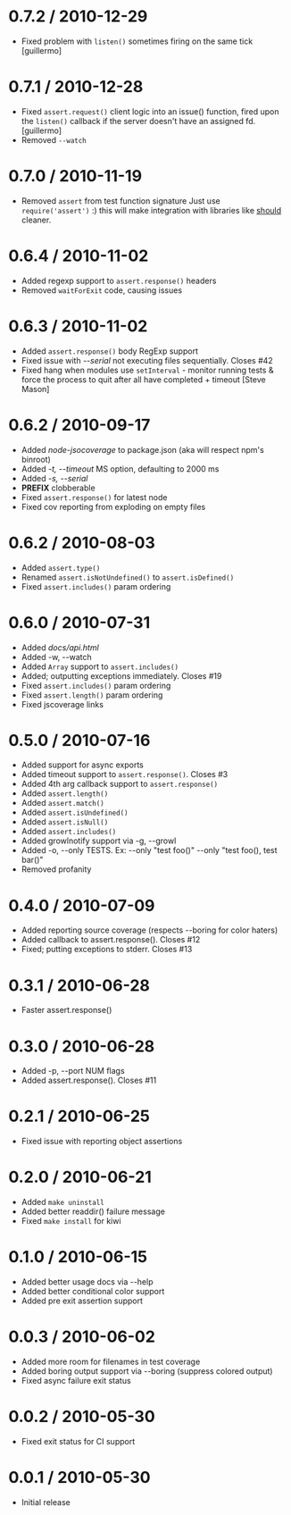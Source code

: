 
0.7.2 / 2010-12-29 
==================

  * Fixed problem with `listen()` sometimes firing on the same tick [guillermo]

0.7.1 / 2010-12-28 
==================

  * Fixed `assert.request()` client logic into an issue() function, fired upon the `listen()` callback if the server doesn't have an assigned fd. [guillermo]
  * Removed `--watch`

0.7.0 / 2010-11-19 
==================

  * Removed `assert` from test function signature
    Just use `require('assert')` :) this will make integration
    with libraries like [should](http://github.com/visionmedia/should) cleaner.

0.6.4 / 2010-11-02 
==================

  * Added regexp support to `assert.response()` headers
  * Removed `waitForExit` code, causing issues

0.6.3 / 2010-11-02 
==================

  * Added `assert.response()` body RegExp support
  * Fixed issue with _--serial_ not executing files sequentially. Closes #42
  * Fixed hang when modules use `setInterval` - monitor running tests & force the process to quit after all have completed + timeout [Steve Mason]

0.6.2 / 2010-09-17 
==================

  * Added _node-jsocoverage_ to package.json (aka will respect npm's binroot)
  * Added _-t, --timeout_ MS option, defaulting to 2000 ms
  * Added _-s, --serial_
  * __PREFIX__ clobberable
  * Fixed `assert.response()` for latest node
  * Fixed cov reporting from exploding on empty files

0.6.2 / 2010-08-03
==================

  * Added `assert.type()`
  * Renamed `assert.isNotUndefined()` to `assert.isDefined()`
  * Fixed `assert.includes()` param ordering

0.6.0 / 2010-07-31
==================

  * Added _docs/api.html_
  * Added -w, --watch
  * Added `Array` support to `assert.includes()`
  * Added; outputting exceptions immediately. Closes #19
  * Fixed `assert.includes()` param ordering
  * Fixed `assert.length()` param ordering
  * Fixed jscoverage links

0.5.0 / 2010-07-16
==================

  * Added support for async exports
  * Added timeout support to `assert.response()`. Closes #3
  * Added 4th arg callback support to `assert.response()`
  * Added `assert.length()`
  * Added `assert.match()`
  * Added `assert.isUndefined()`
  * Added `assert.isNull()`
  * Added `assert.includes()`
  * Added growlnotify support via -g, --growl
  * Added -o, --only TESTS. Ex: --only "test foo()" --only "test foo(), test bar()"
  * Removed profanity

0.4.0 / 2010-07-09
==================

  * Added reporting source coverage (respects --boring for color haters)
  * Added callback to assert.response(). Closes #12
  * Fixed; putting exceptions to stderr. Closes #13

0.3.1 / 2010-06-28
==================

  * Faster assert.response()

0.3.0 / 2010-06-28
==================

  * Added -p, --port NUM flags
  * Added assert.response(). Closes #11

0.2.1 / 2010-06-25
==================

  * Fixed issue with reporting object assertions

0.2.0 / 2010-06-21
==================

  * Added `make uninstall`
  * Added better readdir() failure message
  * Fixed `make install` for kiwi

0.1.0 / 2010-06-15
==================

  * Added better usage docs via --help
  * Added better conditional color support
  * Added pre exit assertion support

0.0.3 / 2010-06-02
==================

  * Added more room for filenames in test coverage
  * Added boring output support via --boring (suppress colored output)
  * Fixed async failure exit status

0.0.2 / 2010-05-30
==================

  * Fixed exit status for CI support

0.0.1 / 2010-05-30
==================

  * Initial release